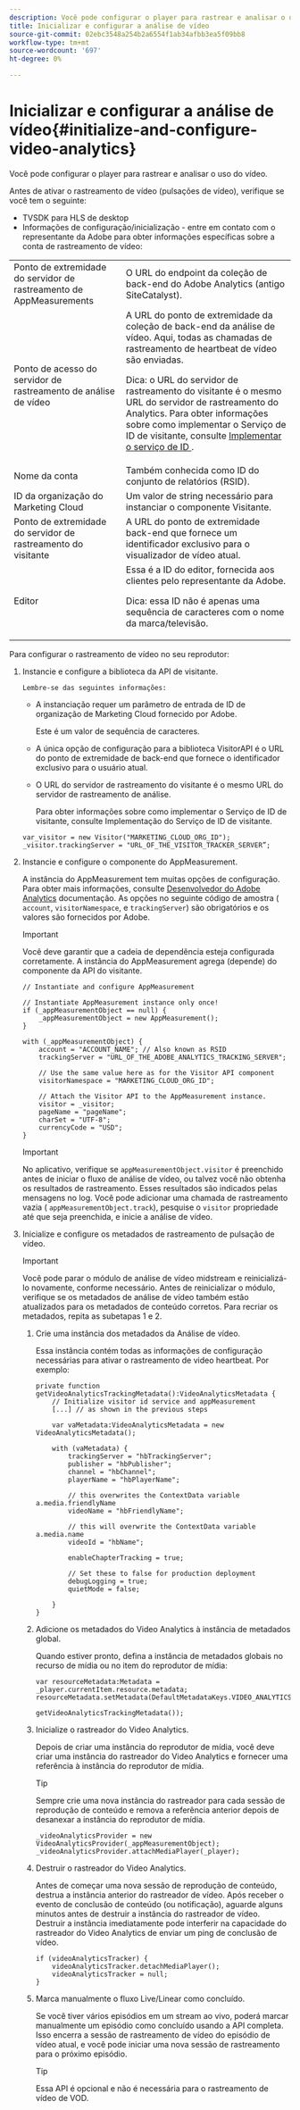 ```yaml
---
description: Você pode configurar o player para rastrear e analisar o uso do vídeo.
title: Inicializar e configurar a análise de vídeo
source-git-commit: 02ebc3548a254b2a6554f1ab34afbb3ea5f09bb8
workflow-type: tm+mt
source-wordcount: '697'
ht-degree: 0%

---
```


# Inicializar e configurar a análise de vídeo{#initialize-and-configure-video-analytics}

Você pode configurar o player para rastrear e analisar o uso do vídeo.

Antes de ativar o rastreamento de vídeo (pulsações de vídeo), verifique se você tem o seguinte:

* TVSDK para HLS de desktop
* Informações de configuração/inicialização - entre em contato com o representante da Adobe para obter informações específicas sobre a conta de rastreamento de vídeo:

<table id="table_3565328ABBEE4605A92EAE1ADE5D6F84"> 
 <tbody> 
  <tr> 
   <td colname="col1"> Ponto de extremidade do servidor de rastreamento de AppMeasurements </td> 
   <td colname="col2"> O URL do endpoint da coleção de back-end do Adobe Analytics (antigo SiteCatalyst). </td> 
  </tr> 
  <tr> 
   <td colname="col1"> Ponto de acesso do servidor de rastreamento de análise de vídeo </td> 
   <td colname="col2"> A URL do ponto de extremidade da coleção de back-end da análise de vídeo. Aqui, todas as chamadas de rastreamento de heartbeat de vídeo são enviadas. <p>Dica: o URL do servidor de rastreamento do visitante é o mesmo URL do servidor de rastreamento do Analytics. Para obter informações sobre como implementar o Serviço de ID de visitante, consulte <a href="https://experienceleague.adobe.com/docs/id-service/using/implementation/setup-target.html?lang=en" format="html" scope="external"> Implementar o serviço de ID </a>. </p> </td> 
  </tr> 
  <tr> 
   <td colname="col1"> Nome da conta </td> 
   <td colname="col2"> Também conhecida como ID do conjunto de relatórios (RSID). </td> 
  </tr> 
  <tr> 
   <td colname="col1"> ID da organização do Marketing Cloud </td> 
   <td colname="col2"> Um valor de string necessário para instanciar o componente Visitante. </td> 
  </tr> 
  <tr> 
   <td colname="col1"> Ponto de extremidade do servidor de rastreamento do visitante </td> 
   <td colname="col2"> A URL do ponto de extremidade back-end que fornece um identificador exclusivo para o visualizador de vídeo atual. </td> 
  </tr> 
  <tr> 
   <td colname="col1"> Editor </td> 
   <td colname="col2"> Essa é a ID do editor, fornecida aos clientes pelo representante da Adobe. <p>Dica: essa ID não é apenas uma sequência de caracteres com o nome da marca/televisão. </p> </td> 
  </tr> 
 </tbody> 
</table>

Para configurar o rastreamento de vídeo no seu reprodutor:

1. Instancie e configure a biblioteca da API de visitante.

       Lembre-se das seguintes informações:
   
   * A instanciação requer um parâmetro de entrada de ID de organização de Marketing Cloud fornecido por Adobe.

     Este é um valor de sequência de caracteres.
   * A única opção de configuração para a biblioteca VisitorAPI é o URL do ponto de extremidade de back-end que fornece o identificador exclusivo para o usuário atual.
   * O URL do servidor de rastreamento do visitante é o mesmo URL do servidor de rastreamento de análise.

     Para obter informações sobre como implementar o Serviço de ID de visitante, consulte Implementação do Serviço de ID de visitante.

   ```
   var_visitor = new Visitor("MARKETING_CLOUD_ORG_ID"); 
   _visitor.trackingServer = "URL_OF_THE_VISITOR_TRACKER_SERVER”; 
   ```

1. Instancie e configure o componente do AppMeasurement.

   A instância do AppMeasurement tem muitas opções de configuração. Para obter mais informações, consulte [Desenvolvedor do Adobe Analytics](https://microsite.omniture.com/t2/help/en_US/reference/#Developer) documentação. As opções no seguinte código de amostra ( `account`, `visitorNamespace`, e `trackingServer`) são obrigatórios e os valores são fornecidos por Adobe.

   >[!IMPORTANT]
   >
   >Você deve garantir que a cadeia de dependência esteja configurada corretamente. A instância do AppMeasurement agrega (depende) do componente da API do visitante.

   ```
   // Instantiate and configure AppMeasurement 
   
   // Instantiate AppMeasurement instance only once! 
   if (_appMeasurementObject == null) {  
       _appMeasurementObject = new AppMeasurement(); 
   } 
   
   with (_appMeasurementObject) { 
       account = "ACCOUNT_NAME"; // Also known as RSID 
       trackingServer = "URL_OF_THE_ADOBE_ANALYTICS_TRACKING_SERVER"; 
   
       // Use the same value here as for the Visitor API component 
       visitorNamespace = "MARKETING_CLOUD_ORG_ID"; 
   
       // Attach the Visitor API to the AppMeasurement instance. 
       visitor = _visitor;  
       pageName = "pageName"; 
       charSet = "UTF-8"; 
       currencyCode = "USD"; 
   } 
   ```

   >[!IMPORTANT]
   >
   >No aplicativo, verifique se `appMeasurementObject.visitor` é preenchido antes de iniciar o fluxo de análise de vídeo, ou talvez você não obtenha os resultados de rastreamento. Esses resultados são indicados pelas mensagens no log. Você pode adicionar uma chamada de rastreamento vazia ( `appMeasurementObject.track`), pesquise o `visitor` propriedade até que seja preenchida, e inicie a análise de vídeo.

1. Inicialize e configure os metadados de rastreamento de pulsação de vídeo.

   >[!IMPORTANT]
   >
   >Você pode parar o módulo de análise de vídeo midstream e reinicializá-lo novamente, conforme necessário. Antes de reinicializar o módulo, verifique se os metadados de análise de vídeo também estão atualizados para os metadados de conteúdo corretos. Para recriar os metadados, repita as subetapas 1 e 2.

   1. Crie uma instância dos metadados da Análise de vídeo.

      Essa instância contém todas as informações de configuração necessárias para ativar o rastreamento de video heartbeat. Por exemplo:

      ```
      private function getVideoAnalyticsTrackingMetadata():VideoAnalyticsMetadata {     
          // Initialize visitor id service and appMeasurement      
          [...] // as shown in the previous steps     
      
          var vaMetadata:VideoAnalyticsMetadata = new VideoAnalyticsMetadata(); 
      
          with (vaMetadata) { 
              trackingServer = "hbTrackingServer"; 
              publisher = "hbPublisher"; 
              channel = "hbChannel";  
              playerName = "hbPlayerName"; 
      
              // this overwrites the ContextData variable a.media.friendlyName 
              videoName = "hbFriendlyName";  
      
              // this will overwrite the ContextData variable a.media.name 
              videoId = "hbName"; 
      
              enableChapterTracking = true; 
      
              // Set these to false for production deployment 
              debugLogging = true;  
              quietMode = false; 
      
          } 
      } 
      ```

   1. Adicione os metadados do Video Analytics à instância de metadados global.

      Quando estiver pronto, defina a instância de metadados globais no recurso de mídia ou no item do reprodutor de mídia:

      ```
      var resourceMetadata:Metadata = _player.currentItem.resource.metadata; 
      resourceMetadata.setMetadata(DefaultMetadataKeys.VIDEO_ANALYTICS_METADATA_KEY,  
                                   getVideoAnalyticsTrackingMetadata());
      ```

   1. Inicialize o rastreador do Video Analytics.

      Depois de criar uma instância do reprodutor de mídia, você deve criar uma instância do rastreador do Video Analytics e fornecer uma referência à instância do reprodutor de mídia.

      >[!TIP]
      >
      >Sempre crie uma nova instância do rastreador para cada sessão de reprodução de conteúdo e remova a referência anterior depois de desanexar a instância do reprodutor de mídia.

      ```
      _videoAnalyticsProvider = new VideoAnalyticsProvider(_appMeasurementObject); 
      _videoAnalyticsProvider.attachMediaPlayer(_player);
      ```

   1. Destruir o rastreador do Video Analytics.

      Antes de começar uma nova sessão de reprodução de conteúdo, destrua a instância anterior do rastreador de vídeo. Após receber o evento de conclusão de conteúdo (ou notificação), aguarde alguns minutos antes de destruir a instância do rastreador de vídeo. Destruir a instância imediatamente pode interferir na capacidade do rastreador do Video Analytics de enviar um ping de conclusão de vídeo.

      ```
      if (videoAnalyticsTracker) { 
          videoAnalyticsTracker.detachMediaPlayer(); 
          videoAnalyticsTracker = null; 
      }
      ```

   1. Marca manualmente o fluxo Live/Linear como concluído.

      Se você tiver vários episódios em um stream ao vivo, poderá marcar manualmente um episódio como concluído usando a API completa. Isso encerra a sessão de rastreamento de vídeo do episódio de vídeo atual, e você pode iniciar uma nova sessão de rastreamento para o próximo episódio.

      >[!TIP]
      >
      >Essa API é opcional e não é necessária para o rastreamento de vídeo de VOD.
